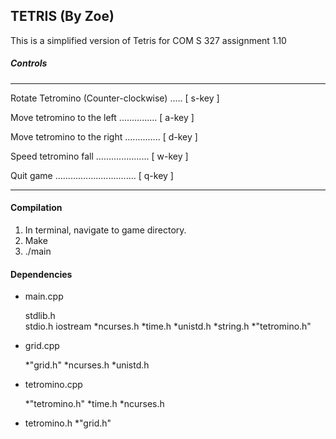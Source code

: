 
## TETRIS (By Zoe) ##

  This is a simplified version of Tetris for COM S 327 assignment 1.10
  
##### Controls #####
-----------------------------------------------------------------

 Rotate Tetromino (Counter-clockwise) .....  [ s-key ]

 Move tetromino to the left ...............  [ a-key ]

 Move tetromino to the right ..............  [ d-key ]

 Speed tetromino fall .....................  [ w-key ]

 Quit game ................................  [ q-key ]

-----------------------------------------------------------------

#### Compilation ####

 1) In terminal, navigate to game directory.
 2) Make
 3) ./main
 
#### Dependencies ####

  * main.cpp
   
      stdlib.h  
      stdio.h
      iostream
      *ncurses.h
      *time.h
      *unistd.h
      *string.h
      *"tetromino.h"
    
   * grid.cpp
   
      *"grid.h"
      *ncurses.h
      *unistd.h
    
   * tetromino.cpp
    
      *"tetromino.h"
      *time.h
      *ncurses.h
      
   * tetromino.h
      *"grid.h"
    
    
   
    


